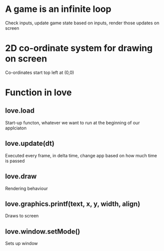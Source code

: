 # A game is an infinite loop
Check inputs, update game state based on inputs, render those updates on screen

# 2D co-ordinate system for drawing on screen
Co-ordinates start top left at (0,0)

# Function in love
## love.load
Start-up functon, whatever we want to run at the beginning of our applciaton
## love.update(dt)
Executed every frame, in delta time, change app based on how much time is passed
## love.draw
Rendering behaviour
## love.graphics.printf(text, x, y, width, align)
Draws to screen
## love.window.setMode()
Sets up window